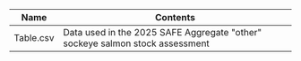 |Name|Contents|
|----|--------|
|Table.csv|Data used in the 2025 SAFE Aggregate "other" sockeye salmon stock assessment|
